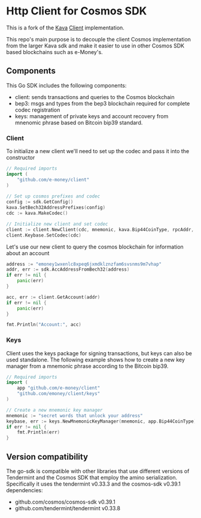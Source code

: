 # Http Client for Cosmos SDK

This is a fork of the [Kava](https://www.kava.io/) [Client](https://github.com/kava-labs/go-sdk/client) implementation.

This repo's main purpose is to decouple the client Cosmos implementation from the larger Kava sdk and make it easier to use in other Cosmos SDK based blockchains such as e-Money's.

## Components 

This Go SDK includes the following components:
- client: sends transactions and queries to the Cosmos blockchain
- bep3: msgs and types from the bep3 blockchain required for complete codec registration
- keys: management of private keys and account recovery from mnenomic phrase based on Bitcoin bip39 standard.

### Client

To initialize a new client we'll need to set up the codec and pass it into the constructor

```go
// Required imports
import (
	"github.com/e-money/client"
)
    
// Set up cosmos prefixes and codec
config := sdk.GetConfig()
kava.SetBech32AddressPrefixes(config)
cdc := kava.MakeCodec()

// Initialize new client and set codec
client := client.NewClient(cdc, mnemonic, kava.Bip44CoinType, rpcAddr, networkTestnet)
client.Keybase.SetCodec(cdc)
```

Let's use our new client to query the cosmos blockchain for information about an account

```go
address := "emoney1wxenlc8xpeq6jxmdklznzfam6svsnms9m7vhap"
addr, err := sdk.AccAddressFromBech32(address)
if err != nil {
    panic(err)
}

acc, err := client.GetAccount(addr)
if err != nil {
    panic(err)
}

fmt.Println("Account:", acc)
```

### Keys

Client uses the keys package for signing transactions, but keys can also be used standalone. The following example shows how to create a new key manager from a mnemonic phrase according to the Bitcoin bip39.

```go
// Required imports
import (
    app "github.com/e-money/client"
    "github.com/emoney/client/keys"
)

// Create a new mnemonic key manager
mnemonic := "secret words that unlock your address"
keybase, err := keys.NewMnemonicKeyManager(mnemonic, app.Bip44CoinType)
if err != nil {
    fmt.Println(err)
}
```

## Version compatibility

The go-sdk is compatible with other libraries that use different versions of Tendermint and the Cosmos SDK that employ the amino serialization. Specifically it uses the tendermint v0.33.3 and the cosmos-sdk v0.39.1 dependencies:
- github.com/cosmos/cosmos-sdk v0.39.1
- github.com/tendermint/tendermint v0.33.8
